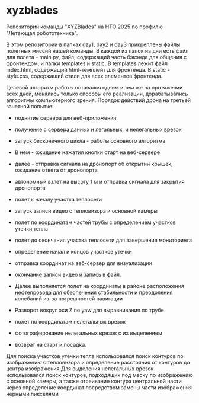 # xyzblades
Репозиторий команды "XYZBlades" на НТО 2025 по профилю "Летающая робототехника".

В этом репозитории в папках day1, day2 и day3 прикреплены файлы полетных миссий нашей команды. 
В каждой из папок на дни есть файл для полета - main.py, файл, содержащий часть бэкэнда для общения с фронтендом, и папки templates и static.
В templates лежит файл index.html, содержащий html-темплейт для фронтенда. В static - style.css, содержащий стили для всех элементов фронтенда.

Целевой алгоритм работы оставался одним и тем же на протяжении всех дней, менялись только способы его реализации, дорабатывались алгоритмы компьютерного зрения.
Порядок действий дрона на третьей зачетной попытке:
- поднятие сервера для веб-приложения
- получение с сервера данных и легальных, и нелегальных врезок
- запуск бесконечного цикла - работы основного алгоритма
- В нем - ожидание нажатия кнопки старт на веб-сервере
- далее - отправка сигнала на дронопорт об открытии крышек, ожидание ответа от дронопорта
- автономный взлет на высоту 1 м и отправка сигнала для закрытия дронопорта
- полет к началу участка теплосети
- запуск записи видео с тепловизора и основной камеры
- полет по координатам частей трубы с определением участков утечки тепла
- полет до окончания участка теплосети для завершения мониторинга
- определение начал и концов участков утечки
- отправка координат на веб-сервер для визуализации
- окончание записи видео и запись в файл.

- Далее выполняется полет на координаты в районе расположения нефтепровода для обеспечения стабильности и преодоления колебаний из-за погрешностей навигации
- Разворот вокруг оси Z по yaw для выравнивания по трубе
- полет по координатам нелегальных врезок
- фотографирование нелегальных врезок с их выделением
- возврат на старт и посадка.

Для поиска участков утечки тепла использовался поиск контуров по изображению с тепловизора и определение расстояния от контуров до центра изображения
Для выделения нелегальных врезок использовался поиск контуров, подходящих под маску по изображению с основной камеры, а также отсеивание контура центральной части через определение координат посредством замены части изображения черными пикселями
